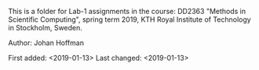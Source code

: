 This is a folder for Lab-1 assignments in the course: 
DD2363 "Methods in Scientific Computing", spring term 2019, 
KTH Royal Institute of Technology in Stockholm, Sweden.

Author: Johan Hoffman

First added: <2019-01-13>
Last changed: <2019-01-13>
